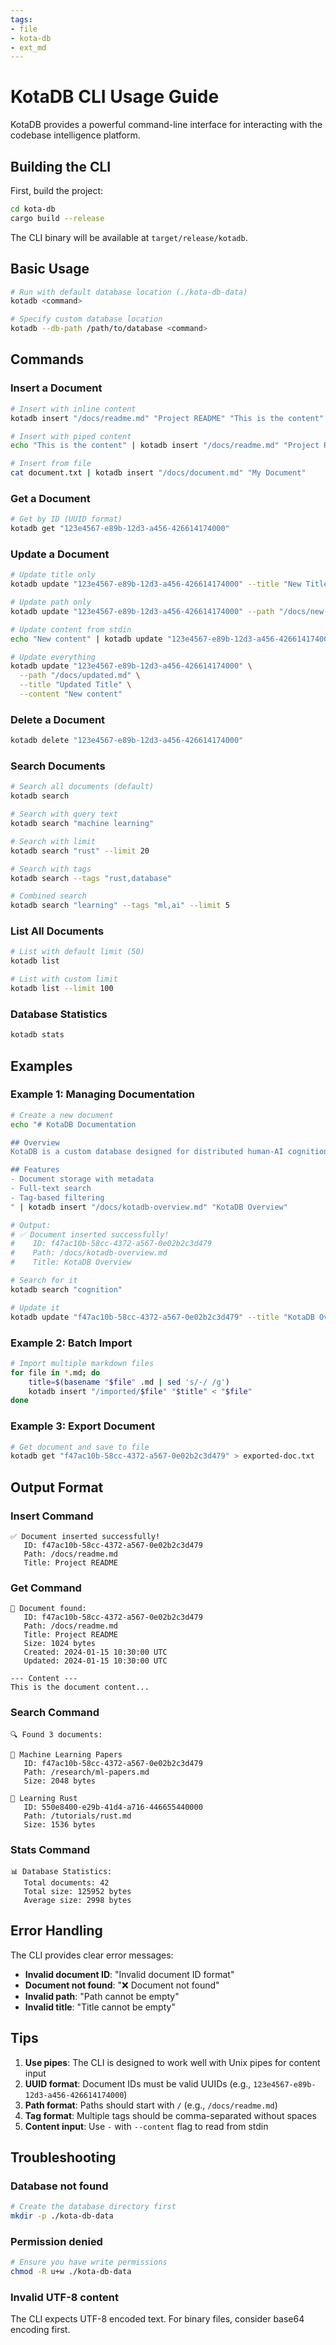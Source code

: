 ```yaml
---
tags:
- file
- kota-db
- ext_md
---
```

# KotaDB CLI Usage Guide

KotaDB provides a powerful command-line interface for interacting with the codebase intelligence platform.

## Building the CLI

First, build the project:

```bash
cd kota-db
cargo build --release
```

The CLI binary will be available at `target/release/kotadb`.

## Basic Usage

```bash
# Run with default database location (./kota-db-data)
kotadb <command>

# Specify custom database location
kotadb --db-path /path/to/database <command>
```

## Commands

### Insert a Document

```bash
# Insert with inline content
kotadb insert "/docs/readme.md" "Project README" "This is the content"

# Insert with piped content
echo "This is the content" | kotadb insert "/docs/readme.md" "Project README"

# Insert from file
cat document.txt | kotadb insert "/docs/document.md" "My Document"
```

### Get a Document

```bash
# Get by ID (UUID format)
kotadb get "123e4567-e89b-12d3-a456-426614174000"
```

### Update a Document

```bash
# Update title only
kotadb update "123e4567-e89b-12d3-a456-426614174000" --title "New Title"

# Update path only
kotadb update "123e4567-e89b-12d3-a456-426614174000" --path "/docs/new-path.md"

# Update content from stdin
echo "New content" | kotadb update "123e4567-e89b-12d3-a456-426614174000" --content -

# Update everything
kotadb update "123e4567-e89b-12d3-a456-426614174000" \
  --path "/docs/updated.md" \
  --title "Updated Title" \
  --content "New content"
```

### Delete a Document

```bash
kotadb delete "123e4567-e89b-12d3-a456-426614174000"
```

### Search Documents

```bash
# Search all documents (default)
kotadb search

# Search with query text
kotadb search "machine learning"

# Search with limit
kotadb search "rust" --limit 20

# Search with tags
kotadb search --tags "rust,database"

# Combined search
kotadb search "learning" --tags "ml,ai" --limit 5
```

### List All Documents

```bash
# List with default limit (50)
kotadb list

# List with custom limit
kotadb list --limit 100
```

### Database Statistics

```bash
kotadb stats
```

## Examples

### Example 1: Managing Documentation

```bash
# Create a new document
echo "# KotaDB Documentation

## Overview
KotaDB is a custom database designed for distributed human-AI cognition.

## Features
- Document storage with metadata
- Full-text search
- Tag-based filtering
" | kotadb insert "/docs/kotadb-overview.md" "KotaDB Overview"

# Output:
# ✅ Document inserted successfully!
#    ID: f47ac10b-58cc-4372-a567-0e02b2c3d479
#    Path: /docs/kotadb-overview.md
#    Title: KotaDB Overview

# Search for it
kotadb search "cognition"

# Update it
kotadb update "f47ac10b-58cc-4372-a567-0e02b2c3d479" --title "KotaDB Overview - Updated"
```

### Example 2: Batch Import

```bash
# Import multiple markdown files
for file in *.md; do
    title=$(basename "$file" .md | sed 's/-/ /g')
    kotadb insert "/imported/$file" "$title" < "$file"
done
```

### Example 3: Export Document

```bash
# Get document and save to file
kotadb get "f47ac10b-58cc-4372-a567-0e02b2c3d479" > exported-doc.txt
```

## Output Format

### Insert Command
```
✅ Document inserted successfully!
   ID: f47ac10b-58cc-4372-a567-0e02b2c3d479
   Path: /docs/readme.md
   Title: Project README
```

### Get Command
```
📄 Document found:
   ID: f47ac10b-58cc-4372-a567-0e02b2c3d479
   Path: /docs/readme.md
   Title: Project README
   Size: 1024 bytes
   Created: 2024-01-15 10:30:00 UTC
   Updated: 2024-01-15 10:30:00 UTC

--- Content ---
This is the document content...
```

### Search Command
```
🔍 Found 3 documents:

📄 Machine Learning Papers
   ID: f47ac10b-58cc-4372-a567-0e02b2c3d479
   Path: /research/ml-papers.md
   Size: 2048 bytes

📄 Learning Rust
   ID: 550e8400-e29b-41d4-a716-446655440000
   Path: /tutorials/rust.md
   Size: 1536 bytes
```

### Stats Command
```
📊 Database Statistics:
   Total documents: 42
   Total size: 125952 bytes
   Average size: 2998 bytes
```

## Error Handling

The CLI provides clear error messages:

- **Invalid document ID**: "Invalid document ID format"
- **Document not found**: "❌ Document not found"
- **Invalid path**: "Path cannot be empty"
- **Invalid title**: "Title cannot be empty"

## Tips

1. **Use pipes**: The CLI is designed to work well with Unix pipes for content input
2. **UUID format**: Document IDs must be valid UUIDs (e.g., `123e4567-e89b-12d3-a456-426614174000`)
3. **Path format**: Paths should start with `/` (e.g., `/docs/readme.md`)
4. **Tag format**: Multiple tags should be comma-separated without spaces
5. **Content input**: Use `-` with `--content` flag to read from stdin

## Troubleshooting

### Database not found
```bash
# Create the database directory first
mkdir -p ./kota-db-data
```

### Permission denied
```bash
# Ensure you have write permissions
chmod -R u+w ./kota-db-data
```

### Invalid UTF-8 content
The CLI expects UTF-8 encoded text. For binary files, consider base64 encoding first.